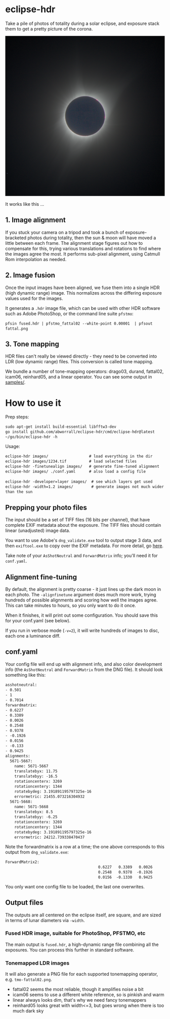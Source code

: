 # eclipse-hdr

Take a pile of photos of totality during a solar eclipse, and exposure
stack them to get a pretty picture of the corona.

![fattal02](https://github.com/abworrall/eclipse-hdr/blob/master/samples/thumb/tmo-fattal02.png)

It works like this ...

## 1. Image alignment

If you stuck your camera on a tripod and took a bunch of
exposure-bracketed photos during totality, then the sun & moon will
have moved a little between each frame. The alignment stage figures
out how to compensate for this, trying various translations and
rotations to find where the images agree the most. It performs
sub-pixel alignment, using Catmull Rom interpolation as needed.

## 2. Image fusion

Once the input images have been aligned, we fuse them into a single
HDR (high dynamic range) image. This normalizes across the differing
exposure values used for the images.

It generates a `.hdr` image file, which can be used with other HDR
software such as Adobe PhotoShop, or the command line suite `pfstmo`:

    pfsin fused.hdr | pfstmo_fattal02 --white-point 0.00001  | pfsout fattal.png

## 3. Tone mapping

HDR files can't really be viewed directly - they need to be converted
into LDR (low dynamic range) files. This conversion is called tone
mapping.

We bundle a number of tone-mapping operators: drago03, durand,
fattal02, icam06, reinhard05, and a linear operator. You can see some
output in [samples/](samples/README.md).

# How to use it

Prep steps:

    sudo apt-get install build-essential libfftw3-dev
    go install github.com/abworrall/eclipse-hdr/cmd/eclipse-hdr@latest
    ~/go/bin/eclipse-hdr -h

Usage:

    eclipse-hdr images/                  # load everything in the dir
    eclipse-hdr images/1234.tif          # load selected files
    eclipse-hdr -finetunealign images/   # generate fine-tuned alignment
    eclipse-hdr images/ ./conf.yaml      # also load a config file

    eclipse-hdr -developer=layer images/  # see which layers get used
    eclipse-hdr -width=1.2 images/        # generate images not much wider than the sun

## Prepping your photo files

The input should be a set of TIFF files (16 bits per channel), that
have complete EXIF metadata about the exposure. The TIFF files should
contain linear (unadjusted) image data.

You want to use Adobe's `dng_validate.exe` tool to output stage 3
data, and then `exiftool.exe` to copy over the EXIF metadata. For more
detail, go [here](pkg/ecolor/README.md).

Take note of your `AsShotNeutral` and `ForwardMatrix` info; you'll
need it for `conf.yaml`.

## Alignment fine-tuning

By default, the alignment is pretty coarse - it just lines up the dark
moon in each photo. The `-alignfinetune` argument does much more work,
trying hundreds of possible alignments and scoring how well the images
agree. This can take minutes to hours, so you only want to do it once.

When it finishes, it will print out some configuration. You should
save this for your conf.yaml (see below).

If you run in verbose mode (`-v=2`), it will write hundreds of images
to disc, each one a luminance diff.

## conf.yaml

Your config file will end up with alignment info, and also color
development info (the `AsShotNeutral` and `ForwardMatrix` from the DNG
file). It should look something like this:

    asshotneutral:
    - 0.501
    - 1
    - 0.7014
    forwardmatrix:
    - 0.6227
    - 0.3389
    - 0.0026
    - 0.2548
    - 0.9378
    - -0.1926
    - 0.0156
    - -0.133
    - 0.9425
    alignments:
      5671-5667:
        name: 5671-5667
        translatebyx: 11.75
        translatebyy: -16.5
        rotationcenterx: 3269
        rotationcentery: 1344
        rotatebydeg: 3.191891195797325e-16
        errormetric: 21455.073216304932
      5671-5668:
        name: 5671-5668
        translatebyx: 8.5
        translatebyy: -6.25
        rotationcenterx: 3269
        rotationcentery: 1344
        rotatebydeg: 3.191891195797325e-16
        errormetric: 24212.739338470437

Note the forwardmatrix is a row at a time; the one above corresponds
to this output from `dng_validate.exe`:

    ForwardMatrix2:
                                             0.6227   0.3389   0.0026
                                             0.2548   0.9378  -0.1926
                                             0.0156  -0.1330   0.9425

You only want one config file to be loaded, the last one overwrites.

## Output files

The outputs are all centered on the eclipse itself, are square, and
are sized in terms of lunar diameters via `-width`.

### Fused HDR image, suitable for PhotoShop, PFSTMO, etc

The main output is `fused.hdr`, a high-dynamic range file combining
all the exposures. You can process this further in standard software.

### Tonemapped LDR images

It will also generate a PNG file for each supported tonemapping
operator, e.g. `tmo-fattal02.png`.

- fattal02 seems the most reliable, though it amplifies noise a bit
- icam06 seems to use a different white reference, so is pinkish and warm
- linear always looks dim, that's why we need fancy tonemappers
- reinhard05 looks great with width<=3, but goes wrong when there is too much dark sky
